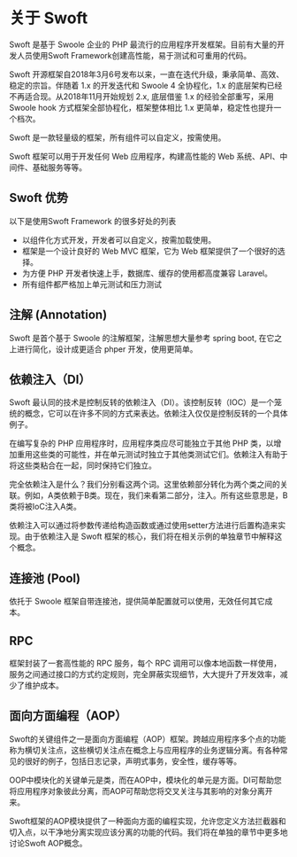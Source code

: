 # 关于 Swoft

Swoft 是基于 Swoole 企业的 PHP 最流行的应用程序开发框架。目前有大量的开发人员使用Swoft Framework创建高性能，易于测试和可重用的代码。

Swoft 开源框架自2018年3月6号发布以来，一直在迭代升级，秉承简单、高效、稳定的宗旨。伴随着 1.x 的开发迭代和 Swoole 4 全协程化，1.x 的底层架构已经不再适合现。从2018年11月开始规划 2.x, 底层借鉴 1.x 的经验全部重写，采用 Swoole hook 方式框架全部协程化，框架整体相比 1.x 更简单，稳定性也提升一个档次。

Swoft 是一款轻量级的框架，所有组件可以自定义，按需使用。

Swoft 框架可以用于开发任何 Web 应用程序，构建高性能的 Web 系统、API、中间件、基础服务等等。

## Swoft 优势

以下是使用Swoft Framework 的很多好处的列表

- 以组件化方式开发，开发者可以自定义，按需加载使用。
- 框架是一个设计良好的 Web MVC 框架，它为 Web 框架提供了一个很好的选择。
- 为方便 PHP 开发者快速上手，数据库、缓存的使用都高度兼容 Laravel。
- 所有组件都严格加上单元测试和压力测试

## 注解 (Annotation)

Swoft 是首个基于 Swoole 的注解框架，注解思想大量参考 spring boot, 在它之上进行简化，设计成更适合 phper 开发，使用更简单。

## 依赖注入（DI）

Swoft 最认同的技术是控制反转的依赖注入（DI）。该控制反转（IOC）是一个笼统的概念，它可以在许多不同的方式来表达。依赖注入仅仅是控制反转的一个具体例子。

在编写复杂的 PHP 应用程序时，应用程序类应尽可能独立于其他 PHP 类，以增加重用这些类的可能性，并在单元测试时独立于其他类测试它们。依赖注入有助于将这些类粘合在一起，同时保持它们独立。

完全依赖注入是什么？我们分别看这两个词。这里依赖部分转化为两个类之间的关联。例如，A类依赖于B类。现在，我们来看第二部分，注入。所有这些意思是，B类将被IoC注入A类。

依赖注入可以通过将参数传递给构造函数或通过使用setter方法进行后置构造来实现。由于依赖注入是 Swoft 框架的核心，我们将在相关示例的单独章节中解释这个概念。

## 连接池 (Pool)

依托于 Swoole 框架自带连接池，提供简单配置就可以使用，无效任何其它成本。

## RPC

框架封装了一套高性能的 RPC 服务，每个 RPC 调用可以像本地函数一样使用，服务之间通过接口的方式约定规则，完全屏蔽实现细节，大大提升了开发效率，减少了维护成本。


## 面向方面编程（AOP）

Swoft的关键组件之一是面向方面编程（AOP）框架。跨越应用程序多个点的功能称为横切关注点，这些横切关注点在概念上与应用程序的业务逻辑分离。有各种常见的很好的例子，包括日志记录，声明式事务，安全性，缓存等等。

OOP中模块化的关键单元是类，而在AOP中，模块化的单元是方面。DI可帮助您将应用程序对象彼此分离，而AOP可帮助您将交叉关注与其影响的对象分离开来。

Swoft框架的AOP模块提供了一种面向方面的编程实现，允许您定义方法拦截器和切入点，以干净地分离实现应该分离的功能的代码。我们将在单独的章节中更多地讨论Swoft AOP概念。